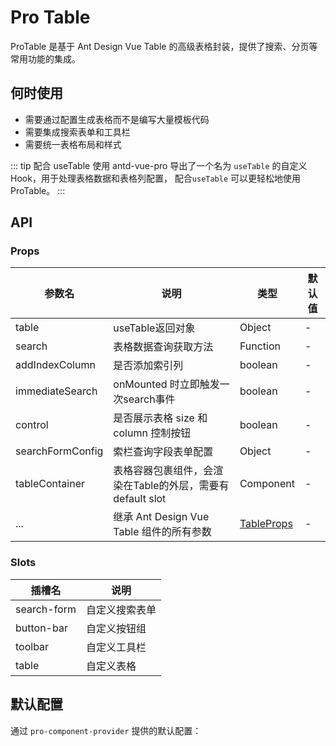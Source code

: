 # Pro Table

ProTable 是基于 Ant Design Vue Table 的高级表格封装，提供了搜索、分页等常用功能的集成。

## 何时使用

- 需要通过配置生成表格而不是编写大量模板代码
- 需要集成搜索表单和工具栏
- 需要统一表格布局和样式

::: tip 配合 useTable 使用
antd-vue-pro 导出了一个名为 `useTable` 的自定义 Hook，用于处理表格数据和表格列配置， 配合`useTable` 可以更轻松地使用 ProTable。
:::

## API

### Props

| 参数名           | 说明                                                      | 类型                                                     | 默认值 |
| ---------------- | --------------------------------------------------------- | -------------------------------------------------------- | ------ |
| table            | useTable返回对象                                          | Object                                                   | -      |
| search           | 表格数据查询获取方法                                      | Function                                                 | -      |
| addIndexColumn   | 是否添加索引列                                            | boolean                                                  | -      |
| immediateSearch  | onMounted 时立即触发一次search事件                        | boolean                                                  | -      |
| control          | 是否展示表格 size 和 column 控制按钮                      | boolean                                                  | -      |
| searchFormConfig | 索栏查询字段表单配置                                      | Object                                                   | -      |
| tableContainer   | 表格容器包裹组件，会渲染在Table的外层，需要有default slot | Component                                                | -      |
| ...              | 继承 Ant Design Vue Table 组件的所有参数                  | [TableProps](https://antdv.com/components/table-cn/#api) | -      |

### Slots

| 插槽名      | 说明           |
| ----------- | -------------- |
| search-form | 自定义搜索表单 |
| button-bar  | 自定义按钮组   |
| toolbar     | 自定义工具栏   |
| table       | 自定义表格     |

## 默认配置

通过 `pro-component-provider` 提供的默认配置：
